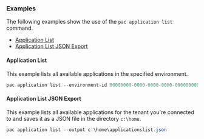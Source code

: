 ### Examples

The following examples show the use of the `pac application list` command.

- [Application List](#application-list)
- [Application List JSON Export](#application-list-json-export)

#### Application List

This example lists all available applications in the specified environment.

```powershell
pac application list --environment-id 00000000-0000-0000-0000-000000000000
```

#### Application List JSON Export

This example lists all available applications for the tenant you're connected to and saves it as a JSON file in the directory `c:\home`.

```powershell
pac application list --output c:\home\applicationslist.json
```
